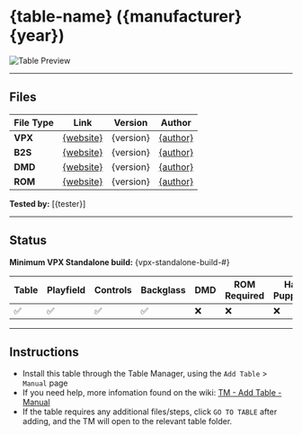 # {table-name} ({manufacturer} {year})

![Table Preview](vpx-{tablename}-table.jpeg?raw=true)

---

## Files
| File Type | Link | Version | Author | 
|-----------|--------|----------|--------------|
| **VPX** | [{website}]({link}) | {version} | [{author}]({link}) |
| **B2S** | [{website}]({link}) | {version} | [{author}]({link}) |
| **DMD** | [{website}]({link}) | {version} | [{author}]({link}) |
| **ROM** | [{website}]({link}) | {version} | [{author}]({link}) |

**Tested by:** [{tester}]

---

## Status 
**Minimum VPX Standalone build:** {vpx-standalone-build-#}

| Table | Playfield | Controls | Backglass | DMD | ROM Required | Has Puppack | FPS |
|-----------|----------|-----------|-----|--------------|-----|-----|-----|
| :white_check_mark: | :white_check_mark: | :white_check_mark: | :white_check_mark: | :x: | :x: | :x: | {fps} |

---

## Instructions

<!-- NOTE: DO NOT REMOVE OR EDIT THE FOLLOWING 3 STANDARD INSTRUCTIONS -->
- Install this table through the Table Manager, using the `Add Table` > `Manual` page
- If you need help, more infomation found on the wiki: [TM - Add Table - Manual](https://github.com/LegendsUnchained/vpx-standalone-alp4k/wiki/%5B04%5D-%F0%9F%A7%A1-TM-%E2%80%90-Other-Features#add-table---manual)
- If the table requires any additional files/steps, click `GO TO TABLE` after adding, and the TM will open to the relevant table folder.
<!-- ADD EXTRA INSTRUCTIONS BELOW, DONT FORGET A FUN TAGLINE! i.e. "Baywatch will be right back!" -->
